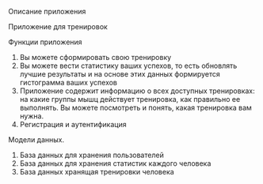 Описание приложения 

Приложение для тренировок

Функции приложения
1) Вы можете сформировать свою тренировку
2) Вы можете вести статистику ваших успехов, то есть обновлять лучшие результаты и на основе этих данных формируется гистограмма ваших успехов
3) Приложение содержит информацию о всех доступных тренировках: на какие группы мышц действует тренировка, как правильно ее выполнять. Вы можете посмотреть и понять, какая тренировка вам нужна.
4) Регистрация и аутентификация

Модели данных.
1) База данных для хранения пользователей
2) База данных для хранения статистик каждого человека
3) База данных хранящая тренировки человека
